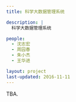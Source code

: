 ```yaml
---
title: 科学大数据管理系统

description: |
  科学大数据管理系统

people:
  - 沈志宏
  - 周园春
  - 朱小杰
  - 王华进

layout: project
last-updated: 2016-11-11
---
```


TBA.